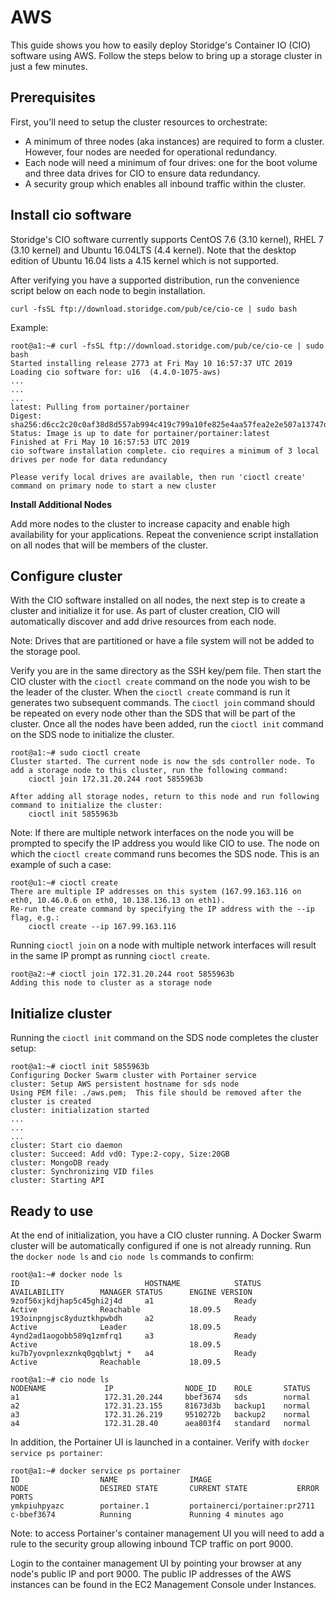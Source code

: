 # AWS

This guide shows you how to easily deploy Storidge's Container IO (CIO) software using AWS. Follow the steps below to bring up a storage cluster in just a few minutes.

## Prerequisites
First, you'll need to setup the cluster resources to orchestrate:
- A minimum of three nodes (aka instances) are required to form a cluster. However, four nodes are needed for operational redundancy.
- Each node will need a minimum of four drives: one for the boot volume and three data drives for CIO to ensure data redundancy.
- A security group which enables all inbound traffic within the cluster.

## Install cio software
Storidge's CIO software currently supports CentOS 7.6 (3.10 kernel), RHEL 7 (3.10 kernel) and Ubuntu 16.04LTS (4.4 kernel). Note that the desktop edition of Ubuntu 16.04 lists a 4.15 kernel which is not supported.

After verifying you have a supported distribution, run the convenience script below on each node to begin installation.

`curl -fsSL ftp://download.storidge.com/pub/ce/cio-ce | sudo bash`

Example:
```
root@a1:~# curl -fsSL ftp://download.storidge.com/pub/ce/cio-ce | sudo bash
Started installing release 2773 at Fri May 10 16:57:37 UTC 2019
Loading cio software for: u16  (4.4.0-1075-aws)
...
...
...
latest: Pulling from portainer/portainer
Digest: sha256:d6cc2c20c0af38d8d557ab994c419c799a10fe825e4aa57fea2e2e507a13747d
Status: Image is up to date for portainer/portainer:latest
Finished at Fri May 10 16:57:53 UTC 2019
cio software installation complete. cio requires a minimum of 3 local drives per node for data redundancy

Please verify local drives are available, then run 'cioctl create' command on primary node to start a new cluster
```

**Install Additional Nodes**

Add more nodes to the cluster to increase capacity and enable high availability for your applications. Repeat the convenience script installation on all nodes that will be members of the cluster.

## Configure cluster
With the CIO software installed on all nodes, the next step is to create a cluster and initialize it for use. As part of cluster creation, CIO will automatically discover and add drive resources from each node.

Note: Drives that are partitioned or have a file system will not be added to the storage pool.

Verify you are in the same directory as the SSH key/pem file. Then start the CIO cluster with the `cioctl create` command on the node you wish to be the leader of the cluster. When the `cioctl create` command is run it generates two subsequent commands. The `cioctl join` command should be repeated on every node other than the SDS that will be part of the cluster. Once all the nodes have been added, run the `cioctl init` command on the SDS node to initialize the cluster.
```
root@a1:~# sudo cioctl create
Cluster started. The current node is now the sds controller node. To add a storage node to this cluster, run the following command:
    cioctl join 172.31.20.244 root 5855963b

After adding all storage nodes, return to this node and run following command to initialize the cluster:
    cioctl init 5855963b
```

Note: If there are multiple network interfaces on the node you will be prompted to specify the IP address you would like CIO to use. The node on which the `cioctl create` command runs becomes the SDS node. This is an example of such a case:
```
root@u1:~# cioctl create
There are multiple IP addresses on this system (167.99.163.116 on eth0, 10.46.0.6 on eth0, 10.138.136.13 on eth1).
Re-run the create command by specifying the IP address with the --ip flag, e.g.:
    cioctl create --ip 167.99.163.116
```

Running `cioctl join` on a node with multiple network interfaces will result in the same IP prompt as running `cioctl create`.
```
root@a2:~# cioctl join 172.31.20.244 root 5855963b
Adding this node to cluster as a storage node
```

## Initialize cluster
Running the `cioctl init` command on the SDS node completes the cluster setup:
```
root@a1:~# cioctl init 5855963b
Configuring Docker Swarm cluster with Portainer service
cluster: Setup AWS persistent hostname for sds node
Using PEM file: ./aws.pem;  This file should be removed after the cluster is created
cluster: initialization started
...
...
...
cluster: Start cio daemon
cluster: Succeed: Add vd0: Type:2-copy, Size:20GB
cluster: MongoDB ready
cluster: Synchronizing VID files
cluster: Starting API
```

## Ready to use
At the end of initialization, you have a CIO cluster running. A Docker Swarm cluster will be automatically configured if one is not already
running. Run the `docker node ls` and `cio node ls` commands to confirm:

```
root@a1:~# docker node ls
ID                            HOSTNAME            STATUS              AVAILABILITY        MANAGER STATUS      ENGINE VERSION
9zof56xjkdjhap5c45ghi2j4d     a1                  Ready               Active              Reachable           18.09.5
193oinpngjsc8yduztkhpwbdh     a2                  Ready               Active              Leader              18.09.5
4ynd2ad1aogobb589q1zmfrq1     a3                  Ready               Active                                  18.09.5
ku7b7yovpnlexznkq0gqblwtj *   a4                  Ready               Active              Reachable           18.09.5

root@a1:~# cio node ls
NODENAME             IP                NODE_ID    ROLE       STATUS
a1                   172.31.20.244     bbef3674   sds        normal     
a2                   172.31.23.155     81673d3b   backup1    normal     
a3                   172.31.26.219     9510272b   backup2    normal     
a4                   172.31.28.40      aea803f4   standard   normal
```

In addition, the Portainer UI is launched in a container. Verify with `docker service ps portainer`:
```
root@a1:~# docker service ps portainer
ID                  NAME                IMAGE                          NODE                DESIRED STATE       CURRENT STATE           ERROR               PORTS
ymkpiuhpyazc        portainer.1         portainerci/portainer:pr2711   c-bbef3674          Running             Running 4 minutes ago    
```

Note: to access Portainer's container management UI you will need to add a rule to the security group allowing inbound TCP traffic on port 9000.

Login to the container management UI by pointing your browser at any node's public IP and port 9000. The public IP addresses of the AWS instances can be found in the EC2 Management Console under Instances.
